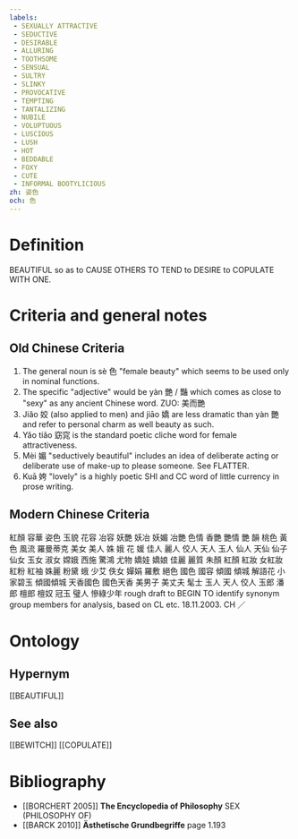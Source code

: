 ```yaml
---
labels: 
 - SEXUALLY ATTRACTIVE
 - SEDUCTIVE
 - DESIRABLE
 - ALLURING
 - TOOTHSOME
 - SENSUAL
 - SULTRY
 - SLINKY
 - PROVOCATIVE
 - TEMPTING
 - TANTALIZING
 - NUBILE
 - VOLUPTUOUS
 - LUSCIOUS
 - LUSH
 - HOT
 - BEDDABLE
 - FOXY
 - CUTE
 - INFORMAL BOOTYLICIOUS
zh: 姿色
och: 色
---
```


# Definition
BEAUTIFUL so as to CAUSE OTHERS TO TEND to DESIRE to COPULATE WITH ONE.
# Criteria and general notes
## Old Chinese Criteria
1. The general noun is sè 色 "female beauty" which seems to be used only in nominal functions.
2. The specific "adjective" would be yàn 艷 / 豔 which comes as close to "sexy" as any ancient Chinese word. ZUO: 美而艷
3. Jiǎo 姣 (also applied to men) and jiāo 嬌 are less dramatic than yàn 艷 and refer to personal charm as well beauty as such.
4. Yǎo tiǎo 窈窕 is the standard poetic cliche word for female attractiveness.
5. Mèi 媚 "seductively beautiful" includes an idea of deliberate acting or deliberate use of make-up to please someone. See FLATTER.
6. Kuā 姱 "lovely" is a highly poetic SHI and CC word of little currency in prose writing.
## Modern Chinese Criteria
紅顏
容華
姿色
玉貌
花容
冶容
妖艷
妖冶
妖媚
冶艷
色情
香艷
艷情
艷
韻
桃色
黃色
風流
羅曼蒂克
美女
美人
姝
娥
花
媛
佳人
麗人
佼人
天人
玉人
仙人
天仙
仙子
仙女
玉女
淑女
嫦娥
西施
驚鴻
尤物
嬌娃
嬌娘
佳麗
麗質
朱顏
紅顏
紅妝
女紅妝
紅粉
紅袖
姝麗
粉黛
蛾
少艾
佚女
嬋娟
羅敷
絕色
國色
國容
傾國
傾城
解語花
小家碧玉
傾國傾城
天香國色
國色天香
美男子
美丈夫
髦士
玉人
天人
佼人
玉郎
潘郎
檀郎
檀奴
冠玉
璧人
慘綠少年
rough draft to BEGIN TO identify synonym group members for analysis, based on CL etc. 18.11.2003. CH ／
# Ontology

## Hypernym
[[BEAUTIFUL]]
## See also
[[BEWITCH]]
[[COPULATE]]
# Bibliography
- [[BORCHERT 2005]]
**The Encyclopedia of Philosophy** 
SEX (PHILOSOPHY OF)
- [[BARCK 2010]]
**Ästhetische Grundbegriffe** page 1.193

